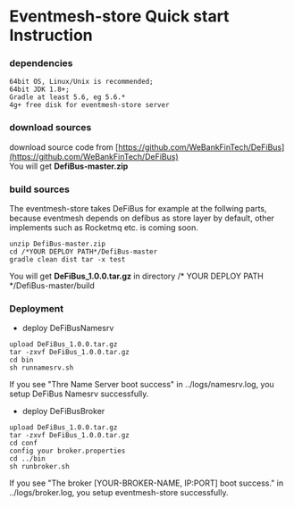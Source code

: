 # Eventmesh-store Quick start Instruction

### dependencies

```
64bit OS, Linux/Unix is recommended;
64bit JDK 1.8+;
Gradle at least 5.6, eg 5.6.*
4g+ free disk for eventmesh-store server
```

### download sources

download source code from [https://github.com/WeBankFinTech/DeFiBus](https://github.com/WeBankFinTech/DeFiBus)  
You will get **DefiBus-master.zip**

### build sources

The eventmesh-store takes DeFiBus for example at the follwing parts, because eventmesh depends on defibus as store layer
by default, other implements such as Rocketmq etc. is coming soon.

```
unzip DefiBus-master.zip
cd /*YOUR DEPLOY PATH*/DefiBus-master
gradle clean dist tar -x test
```

You will get **DeFiBus_1.0.0.tar.gz** in directory /* YOUR DEPLOY PATH */DefiBus-master/build

### Deployment

- deploy DeFiBusNamesrv

```
upload DeFiBus_1.0.0.tar.gz
tar -zxvf DeFiBus_1.0.0.tar.gz
cd bin
sh runnamesrv.sh
```

If you see "Thre Name Server boot success" in ../logs/namesrv.log, you setup DeFiBus Namesrv successfully.

- deploy DeFiBusBroker

```
upload DeFiBus_1.0.0.tar.gz
tar -zxvf DeFiBus_1.0.0.tar.gz
cd conf
config your broker.properties
cd ../bin
sh runbroker.sh
```

If you see "The broker \[YOUR-BROKER-NAME, IP:PORT\] boot success." in ../logs/broker.log, you setup eventmesh-store
successfully.

